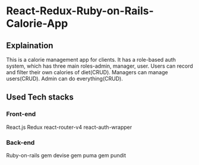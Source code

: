 # React-Redux-Ruby-on-Rails-Calorie-App

## Explaination
This is a calorie management app for clients. It has a role-based auth system, which has three main roles-admin, manager, user.
Users can record and filter their own calories of diet(CRUD).
Managers can manage users(CRUD).
Admin can do everything(CRUD).
## Used Tech stacks
### Front-end
React.js
Redux
react-router-v4
react-auth-wrapper
### Back-end
Ruby-on-rails
gem devise
gem puma
gem pundit

